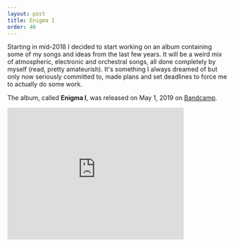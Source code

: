 ```yaml
---
layout: post
title: Enigma I
order: 40
---
```

Starting in mid-2018 I decided to start working on an album containing some of my songs and ideas
from the last few years. It will be a weird mix of atmospheric, electronic and orchestral songs,
all done completely by myself (read, pretty amateurish). It's something I always dreamed of
but only now seriously committed to, made plans and set deadlines to force me to actually
do some work.

The album, called **Enigma I**, was released on May 1, 2019 on [Bandcamp](https://lucaneukom.bandcamp.com/album/enigma-i).

<iframe style="border: 0; width: 400px; height: 300px;" src="https://bandcamp.com/EmbeddedPlayer/album=2143685988/size=large/bgcol=333333/linkcol=ffffff/artwork=small/transparent=true/" seamless><a href="https://lucaneukom.bandcamp.com/album/enigma-i">Enigma I by Neukom</a></iframe>